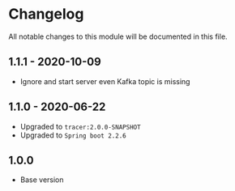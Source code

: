 # Changelog
All notable changes to this module will be documented in this file.

## 1.1.1 - 2020-10-09
- Ignore and start server even Kafka topic is missing 

## 1.1.0 - 2020-06-22
- Upgraded to `tracer:2.0.0-SNAPSHOT`
- Upgraded to `Spring boot 2.2.6`

## 1.0.0

- Base version
